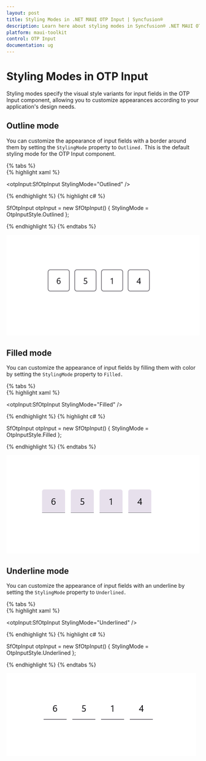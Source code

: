 ```yaml
---
layout: post
title: Styling Modes in .NET MAUI OTP Input | Syncfusion®
description: Learn here about styling modes in Syncfusion® .NET MAUI OTP Input (SfOtpInput) control in your cross-platform applications.
platform: maui-toolkit
control: OTP Input
documentation: ug
---
```


# Styling Modes in OTP Input

Styling modes specify the visual style variants for input fields in the OTP Input component, allowing you to customize appearances according to your application's design needs.


## Outline mode

You can customize the appearance of input fields with a border around them by setting the `StylingMode` property to `Outlined.`  This is the default styling mode for the OTP Input component.

{% tabs %}	
{% highlight xaml %}

<otpInput:SfOtpInput StylingMode="Outlined" />
	
{% endhighlight %}
{% highlight c# %}

SfOtpInput otpInput = new SfOtpInput()
{
    StylingMode = OtpInputStyle.Outlined
};

{% endhighlight %}
{% endtabs %}

![Outlined Image for OTP Input](images/outlined.png)

## Filled mode

You can customize the appearance of input fields by filling them with color by setting the `StylingMode` property to `Filled.` 

{% tabs %}	
{% highlight xaml %}

<otpInput:SfOtpInput StylingMode="Filled" />
	
{% endhighlight %}
{% highlight c# %}

SfOtpInput otpInput = new SfOtpInput()
{
    StylingMode = OtpInputStyle.Filled
};

{% endhighlight %}
{% endtabs %}

![Filled Image for OTP Input](images/filled.png)

## Underline mode

You can customize the appearance of input fields with an underline by setting the `StylingMode` property to `Underlined.`

{% tabs %}	
{% highlight xaml %}

<otpInput:SfOtpInput StylingMode="Underlined" />
	
{% endhighlight %}
{% highlight c# %}

SfOtpInput otpInput = new SfOtpInput()
{
    StylingMode = OtpInputStyle.Underlined
};

{% endhighlight %}
{% endtabs %}

![Underlined Image for OTP Input](images/underlined.png)